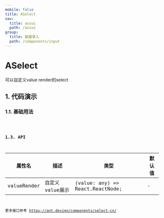 ```yaml
---
mobile: false
title: ASelect
nav:
  title: assui
  path: /assui
group:
  title: 数据录入
  path: /components/input
---
```

# ASelect
可以自定义value render的select
##  1. 代码演示
### 1.1. 基础用法

<code hideActions='["CSB", "EXTERNAL"]' src="./demo/index.tsx" />

### 1.3. API
| 属性名      | 描述            | 类型                             | 默认值 |
| ----------- | --------------- | -------------------------------- | ------ |
| valueRender | 自定义value展示 | (value: any) => React.ReactNode; | -      |
更多接口参考 https://ant.design/components/select-cn/
